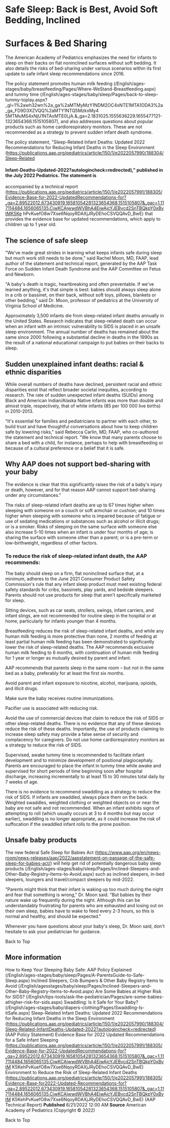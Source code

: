 # Safe Sleep: Back is Best, Avoid Soft Bedding, Inclined 

# Surfaces & Bed Sharing 

The American Academy of Pediatrics emphasizes the need for infants to sleep on their backs on flat noninclined surfaces without soft bedding. It also details the risks of bed-sharing under various scenarios within its first update to safe infant sleep recommendations since 2016. 

The policy statement promotes human milk feeding (/English/ages-stages/baby/breastfeeding/Pages/Where-WeStand-Breastfeeding.aspx) and tummy time (/English/ages-stages/baby/sleep/Pages/back-to-sleep-tummy-toplay.aspx? _gl=1%2awh32wn%2a_ga%2aMTMyMzY1NDM2OC4xNTE1MTA1ODA3%2a_ga_FD9D3XZVQQ%2aMTY1NTQ5MzkxMy4 5MTMuMS4xNjU1NTAxMTE0LjA.&_ga=2.1831025.1555636229.1655477121-1323654368.1515105807), and also addresses questions about popular products such as home cardiorespiratory monitors. These are not recommended as a strategy to prevent sudden infant death syndrome. 

The policy statement, "Sleep-Related Infant Deaths: Updated 2022 Recommendations for Reducing Infant Deaths in the Sleep Environment (https://publications.aap.org/pediatrics/article/150/1/e2022057990/188304/Sleep-Related

#### Infant-Deaths-Updated-2022?autologincheck=redirected)," published in the July 2022 Pediatrics. The statement is 

accompanied by a technical report (https://publications.aap.org/pediatrics/article/150/1/e2022057991/188305/Evidence-Base-for-2022-UpdatedRecommendations-for?_ga=2.89522012.673430919.16581054281323654368.1515105807&_gac=1.117114484.1656065135.CjwKCAjwwdWVBhA4EiwAjcYJEBvcd2SnTBQkpY0xBvtMK5Ke hPvKuefO8w7Xse6NqoyRDAXjJRyDEhoCSVQQAvD_BwE) that provides the evidence base for updated recommendations, which apply to children up to 1 year old. 

## The science of safe sleep 

"We've made great strides in learning what keeps infants safe during sleep but much work still needs to be done," said Rachel Moon, MD, FAAP, lead author of the statement and technical report, generated by the AAP Task Force on Sudden Infant Death Syndrome and the AAP Committee on Fetus and Newborn. 

"A baby's death is tragic, heartbreaking and often preventable. If we've learned anything, it's that simple is best: babies should always sleep alone in a crib or bassinet, on their back, without soft toys, pillows, blankets or other bedding," said Dr. Moon, professor of pediatrics at the University of Virginia School of Medicine. 

Approximately 3,500 infants die from sleep-related infant deaths annually in the United States. Research indicates that sleep-related death can occur when an infant with an intrinsic vulnerability to SIDS is placed in an unsafe sleep environment. The annual number of deaths has remained about the same since 2000 following a substantial decline in deaths in the 1990s as the result of a national educational campaign to put babies on their backs to sleep. 

## Sudden unexplained infant deaths: racial & ethnic disparities 

While overall numbers of deaths have declined, persistent racial and ethnic disparities exist that reflect broader societal inequities, according to research. The rate of sudden unexpected infant deaths (SUIDs) among Black and American Indian/Alaska Native infants was more than double and almost triple, respectively, that of white infants (85 per 100 000 live births) in 2010-2013. 

"It's essential for families and pediatricians to partner with each other, to build trust and have thoughtful conversations about how to keep children safe by lowering risks," said Rebecca Carlin, MD, FAAP, who co-authored the statement and technical report. "We know that many parents choose to share a bed with a child, for instance, perhaps to help with breastfeeding or because of a cultural preference or a belief that it is safe. 


## Why AAP does not support bed-sharing with your baby 

The evidence is clear that this significantly raises the risk of a baby's injury or death, however, and for that reason AAP cannot support bed-sharing under any circumstances." 

The risks of sleep-related infant deaths are up to 67 times higher when sleeping with someone on a couch or soft armchair or cushion; and 10 times higher when sleeping with someone who is impaired because of fatigue or use of sedating medications or substances such as alcohol or illicit drugs; or is a smoker. Risks of sleeping on the same surface with someone else also increase 5-10 times when an infant is under four months of age; is sharing the surface with someone other than a parent; or is a pre-term or low-birthweight, regardless of other factors. 

### To reduce the risk of sleep-related infant death, the AAP recommends: 

 The baby should sleep on a firm, flat noninclined surface that, at a minimum, adheres to the June 2021 Consumer Product Safety Commission's rule that any infant sleep product must meet existing federal safety standards for cribs, bassinets, play yards, and bedside sleepers. Parents should not use products for sleep that aren't specifically marketed for sleep. 

 Sitting devices, such as car seats, strollers, swings, infant carriers, and infant slings, are not recommended for routine sleep in the hospital or at home, particularly for infants younger than 4 months. 

 Breastfeeding reduces the risk of sleep-related infant deaths, and while any human milk feeding is more protective than none, 2 months of feeding at least partial human milk feeding has been demonstrated to significantly lower the risk of sleep-related deaths. The AAP recommends exclusive human milk feeding to 6 months, with continuation of human milk feeding for 1 year or longer as mutually desired by parent and infant. 

 AAP recommends that parents sleep in the same room – but not in the same bed as a baby, preferably for at least the first six months. 

 Avoid parent and infant exposure to nicotine, alcohol, marijuana, opioids, and illicit drugs. 

 Make sure the baby receives routine immunizations. 

 Pacifier use is associated with reducing risk. 

 Avoid the use of commercial devices that claim to reduce the risk of SIDS or other sleep-related deaths. There is no evidence that any of these devices reduce the risk of these deaths. Importantly, the use of products claiming to increase sleep safety may provide a false sense of security and complacency for caregivers. Do not use home cardiorespiratory monitors as a strategy to reduce the risk of SIDS. 

 Supervised, awake tummy time is recommended to facilitate infant development and to minimize development of positional plagiocephaly. Parents are encouraged to place the infant in tummy time while awake and supervised for short periods of time beginning soon after hospital discharge, increasing incrementally to at least 15 to 30 minutes total daily by 7 weeks of age. 

 There is no evidence to recommend swaddling as a strategy to reduce the risk of SIDS. If infants are swaddled, always place them on the back. Weighted swaddles, weighted clothing or weighted objects on or near the baby are not safe and not recommended. When an infant exhibits signs of attempting to roll (which usually occurs at 3 to 4 months but may occur earlier), swaddling is no longer appropriate, as it could increase the risk of suffocation if the swaddled infant rolls to the prone position. 

## Unsafe baby products 

The new federal Safe Sleep for Babies Act (https://www.aap.org/en/news-room/news-releases/aap/2022/aapstatement-on-passage-of-the-safe-sleep-for-babies-act/) will help get rid of potentially dangerous baby sleep products (/English/ages-stages/baby/sleep/Pages/Inclined-Sleepers-and-Other-Baby-Registry-Items-to-Avoid.aspx) such as inclined sleepers, in-bed sleepers, loungers and travel/compact sleepers by mid-2022. 

"Parents might think that their infant is waking up too much during the night and fear that something is wrong," Dr. Moon said. "But babies by their nature wake up frequently during the night. Although this can be understandably frustrating for parents who are exhausted and losing out on their own sleep, babies have to wake to feed every 2-3 hours, so this is normal and healthy, and should be expected." 

Whenever you have questions about your baby's sleep, Dr. Moon said, don't hesitate to ask your pediatrician for guidance. 

 Back to Top 


## More information 

How to Keep Your Sleeping Baby Safe: AAP Policy Explained (/English/ages-stages/baby/sleep/Pages/A-ParentsGuide-to-Safe-Sleep.aspx) Inclined Sleepers, Crib Bumpers & Other Baby Registry Items to Avoid (/English/agesstages/baby/sleep/Pages/Inclined-Sleepers-and-Other-Baby-Registry-Items-to-Avoid.aspx) Are Some Babies at Higher Risk for SIDS? (/English/tips-tools/ask-the-pediatrician/Pages/are-some-babies-athigher-risk-for-sids.aspx) Swaddling: Is it Safe for Your Baby? (/English/ages-stages/baby/diapers-clothing/Pages/Swaddling-Is-itSafe.aspx) Sleep-Related Infant Deaths: Updated 2022 Recommendations for Reducing Infant Deaths in the Sleep Environment (https://publications.aap.org/pediatrics/article/150/1/e2022057990/188304/Sleep-Related-InfantDeaths-Updated-2022?autologincheck=redirected) (AAP Policy Statement) Evidence Base for 2022 Updated Recommendations for a Safe Infant Sleeping (https://publications.aap.org/pediatrics/article/150/1/e2022057991/188305/Evidence-Base-for-2022-UpdatedRecommendations-for?_ga=2.89522012.673430919.16581054281323654368.1515105807&_gac=1.117114484.1656065135.CjwKCAjwwdWVBhA4EiwAjcYJEBvcd2SnTBQkpY0xBvtM K5KehPvKuefO8w7Xse6NqoyRDAXjJRyDEhoCSVQQAvD_BwE) Environment to Reduce the Risk of Sleep-Related Infant Deaths (https://publications.aap.org/pediatrics/article/150/1/e2022057991/188305/Evidence-Base-for2022-Updated-Recommendations-for?_ga=2.89522012.673430919.16581054281323654368.1515105807&_gac=1.117114484.1656065135.CjwKCAjwwdWVBhA4EiwAjcYJEBvcd2SnTBQkpY0xBvtM K5KehPvKuefO8w7Xse6NqoyRDAXjJRyDEhoCSVQQAvD_BwE) (AAP Technical Report) **Published** 6/21/2022 12:00 AM **Source** American Academy of Pediatrics (Copyright © 2022) 

 Back to Top 



